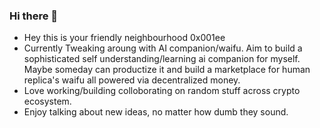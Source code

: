 ### Hi there 👋

<!--
**0x001ee/0x001ee** is a ✨ _special_ ✨ repository because its `README.md` (this file) appears on your GitHub profile.

Here are some ideas to get you started:

- 🔭 I’m currently working on ...
- 🌱 I’m currently learning ...
- 👯 I’m looking to collaborate on ...
- 🤔 I’m looking for help with ...
- 💬 Ask me about ...
- 📫 How to reach me: ...
- 😄 Pronouns: ...
- ⚡ Fun fact: ...
-->

- Hey this is your friendly neighbourhood 0x001ee
- Currently Tweaking aroung with AI companion/waifu. Aim to build a sophisticated self understanding/learning ai companion for myself. Maybe someday can productize it and build a 
  marketplace for human replica's waifu all powered via decentralized money. 
- Love working/building colloborating on random stuff across crypto ecosystem.
- Enjoy talking about new ideas, no matter how dumb they sound.

